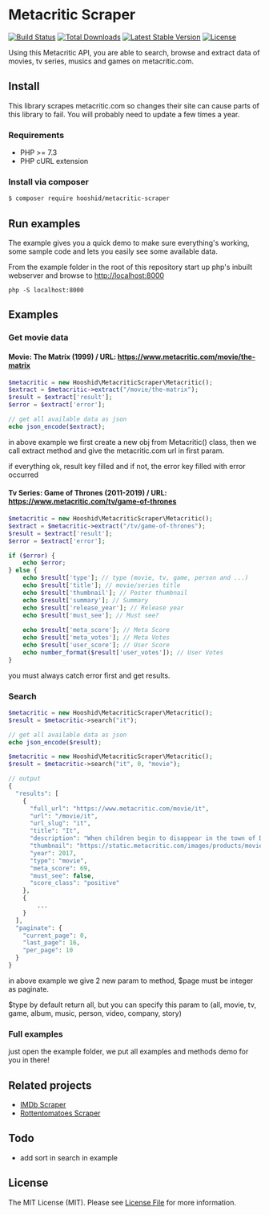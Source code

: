 # Metacritic Scraper

<a href="https://github.com/hooshid/metacritic-scraper/actions"><img src="https://github.com/hooshid/metacritic-scraper/workflows/tests/badge.svg" alt="Build Status"></a>
<a href="https://packagist.org/packages/hooshid/metacritic-scraper"><img src="https://img.shields.io/packagist/dt/hooshid/metacritic-scraper" alt="Total Downloads"></a>
<a href="https://packagist.org/packages/hooshid/metacritic-scraper"><img src="https://img.shields.io/packagist/v/hooshid/metacritic-scraper" alt="Latest Stable Version"></a>
<a href="LICENSE.md"><img src="https://img.shields.io/packagist/l/hooshid/metacritic-scraper" alt="License"></a>


Using this Metacritic API, you are able to search, browse and extract data of movies, tv series, musics and games on metacritic.com.

## Install
This library scrapes metacritic.com so changes their site can cause parts of this library to fail. You will probably need to update a few times a year.

### Requirements
* PHP >= 7.3
* PHP cURL extension

### Install via composer
``` bash
$ composer require hooshid/metacritic-scraper
```

## Run examples
The example gives you a quick demo to make sure everything's working, some sample code and lets you easily see some available data.

From the example folder in the root of this repository start up php's inbuilt webserver and browse to [http://localhost:8000]()

`php -S localhost:8000`


## Examples

### Get movie data
#### Movie: The Matrix (1999) / URL: https://www.metacritic.com/movie/the-matrix
``` php
$metacritic = new Hooshid\MetacriticScraper\Metacritic();
$extract = $metacritic->extract("/movie/the-matrix");
$result = $extract['result'];
$error = $extract['error'];

// get all available data as json
echo json_encode($extract);
```
in above example we first create a new obj from Metacritic() class, then we call extract method and give the metacritic.com url in first param.

if everything ok, result key filled and if not, the error key filled with error occurred


#### Tv Series: Game of Thrones (2011-2019) / URL: https://www.metacritic.com/tv/game-of-thrones
``` php
$metacritic = new Hooshid\MetacriticScraper\Metacritic();
$extract = $metacritic->extract("/tv/game-of-thrones");
$result = $extract['result'];
$error = $extract['error'];

if ($error) {
    echo $error;
} else {
    echo $result['type']; // type (movie, tv, game, person and ...)
    echo $result['title']; // movie/series title
    echo $result['thumbnail']; // Poster thumbnail
    echo $result['summary']; // Summary
    echo $result['release_year']; // Release year
    echo $result['must_see']; // Must see?
    
    echo $result['meta_score']; // Meta Score
    echo $result['meta_votes']; // Meta Votes
    echo $result['user_score']; // User Score
    echo number_format($result['user_votes']); // User Votes
}
```
you must always catch error first and get results.

### Search

``` php
$metacritic = new Hooshid\MetacriticScraper\Metacritic();
$result = $metacritic->search("it");

// get all available data as json
echo json_encode($result);
```
``` php
$metacritic = new Hooshid\MetacriticScraper\Metacritic();
$result = $metacritic->search("it", 0, "movie");

// output
{
  "results": [
    {
      "full_url": "https://www.metacritic.com/movie/it",
      "url": "/movie/it",
      "url_slug": "it",
      "title": "It",
      "description": "When children begin to disappear in the town of Derry, Maine, a group of young kids are faced with their biggest fears when they square off against an evil clown named Pennywise, whose history of...",
      "thumbnail": "https://static.metacritic.com/images/products/movies/8/ae92ae06d681d7eb2b0374d47787f3f8-78.jpg",
      "year": 2017,
      "type": "movie",
      "meta_score": 69,
      "must_see": false,
      "score_class": "positive"
    },
    {
        ...
    }
  ],
  "paginate": {
    "current_page": 0,
    "last_page": 16,
    "per_page": 10
  }
}
```
in above example we give 2 new param to method, $page must be integer as paginate.

$type by default return all, but you can specify this param to (all, movie, tv, game, album, music, person, video, company, story)

### Full examples
just open the example folder, we put all examples and methods demo for you in there!

## Related projects
* [IMDb Scraper](https://github.com/hooshid/imdb-scraper)
* [Rottentomatoes Scraper](https://github.com/hooshid/rottentomatoes-scraper)

## Todo
* add sort in search in example

## License
The MIT License (MIT). Please see [License File](LICENSE.md) for more information.
